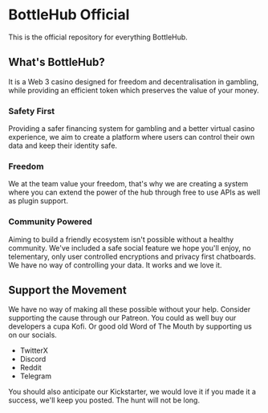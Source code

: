 # BottleHub Official

This is the official repository for everything BottleHub.

## What's BottleHub?

It is a Web 3 casino designed for freedom and decentralisation in gambling, while providing an efficient token which preserves the value of your money.

### Safety First

Providing a safer financing system for gambling and a better virtual casino experience, we aim to create a platform where users can control their own data and keep their identity safe.

### Freedom

We at the team value your freedom, that's why we are creating a system where you can extend the power of the hub through free to use APIs as well as plugin support.

### Community Powered

Aiming to build a friendly ecosystem isn't possible without a healthy community. We've included a safe social feature we hope you'll enjoy, no telementary, only user controlled encryptions and privacy first chatboards. We have no way of controlling your data. It works and we love it.

## Support the Movement

We have no way of making all these possible without your help. Consider supporting the cause through our Patreon. You could as well buy our developers a cupa Kofi. Or good old Word of The Mouth by supporting us on our socials.

- TwitterX
- Discord
- Reddit
- Telegram

You should also anticipate our Kickstarter, we would love it if you made it a success, we'll keep you posted. The hunt will not be long. 
